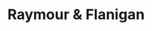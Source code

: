 ---
title: "Raymour & Flanigan"
url: /exton/raymour-und-flanigan-south-pottstown-pike/
shop: Möbel
---